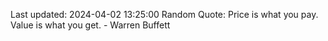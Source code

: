 Last updated: 2024-04-02 13:25:00
Random Quote: Price is what you pay. Value is what you get. - Warren Buffett
